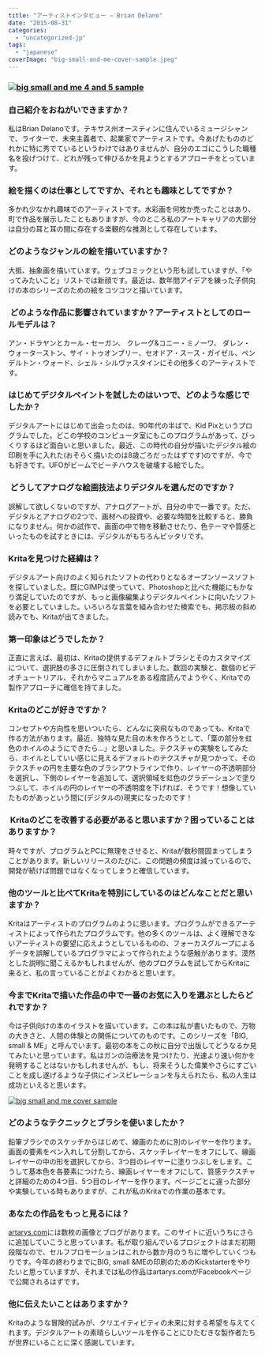 ```yaml
---
title: "アーティストインタビュー – Brian Delano"
date: "2015-08-31"
categories: 
  - "uncategorized-jp"
tags: 
  - "japanese"
coverImage: "big-small-and-me-cover-sample.jpeg"
---
```


### [![big small and me 4 and 5 sample](/images/posts/2015/big-small-and-me-4-and-5-sample.jpeg)](https://krita.org/wp-content/uploads/2015/08/big-small-and-me-4-and-5-sample.jpeg)

### 自己紹介をおねがいできますか？

私はBrian Delanoです。テキサス州オースティンに住んでいるミュージシャンで、ライターで、未来主義者で、起業家でアーティストです。今あげたもののどれかに特に秀でているというわけではありませんが、自分のエゴにこうした職種名を投げつけて、どれが残って伸びるかを見ようとするアプローチをとっています。

### 絵を描くのは仕事としてですか、それとも趣味としてですか？

多かれ少なかれ趣味でのアーティストです。水彩画を何枚か売ったことはあり、町で作品を展示したこともありますが、今のところ私のアートキャリアの大部分は自分の耳と耳の間に存在する楽観的な推測として存在しています。

### どのようなジャンルの絵を描いていますか？

大抵、抽象画を描いています。ウェブコミックという形も試していますが、「やってみたいこと」リストでは新顔です。最近は、数年間アイデアを練った子供向けの本のシリーズのための絵をコツコツと描いています。

###  どのような作品に影響されていますか？アーティストとしてのロールモデルは？

アン・ドラヤンとカール・セーガン、 クレーグ&コニー・ミノーワ、 ダレン・ウォーターストン、サイ・トゥオンブリー、セオドア・スース・ガイゼル、ペンデルトン・ウォード、シェル・シルヴァスタインにその他多くのアーティストです。

### はじめてデジタルペイントを試したのはいつで、どのような感じでしたか？

デジタルアートにはじめて出会ったのは、90年代の半ばで、Kid Pixというプログラムでした。どこの学校のコンピュータ室にもこのプログラムがあって、びっくりするほど面白いと思いました。最近、この時代の自分が描いたデジタル絵の印刷を手に入れた(おそらく描いたのは8歳ごろだったはずです)のですが、今でも好きです。UFOがビームでビーチハウスを破壊する絵でした。

###  どうしてアナログな絵画技法よりデジタルを選んだのですか？

誤解して欲しくないのですが、アナログアートが、自分の中で一番です。ただ、デジタルとアナログの2つで、画材への投資や、必要な時間を比較すると、勝負になりません。何かの試作で、画面の中で物を移動させたり、色テーマや質感といったものを試すときには、デジタルがもちろんピッタリです。

### Kritaを見つけた経緯は？

デジタルアート向けのよく知られたソフトの代わりとなるオープンソースソフトを探していました。既にGIMPは使っていて、Photoshopと比べた機能にもかなり満足していたのですが、もっと画像編集よりデジタルペイントに向いたソフトを必要としていました。いろいろな言葉を組み合わせた検索でも、掲示板の斜め読みでも、Kritaが出てきました。

### 第一印象はどうでしたか？

正直に言えば、最初は、Kritaの提供するデフォルトブラシとそのカスタマイズについて、選択肢の多さに圧倒されてしまいました。数回の実験と、数個のビデオチュートリアル、それからマニュアルをある程度読んでようやく、Kritaでの製作アプローチに確信を持てました。

### Kritaのどこが好きですか？

コンセプトや方向性を思いついたら、どんなに突飛なものであっても、Kritaで作る方法があります。最近、独特な見た目の木を作ろうとして、「葉の部分を虹色のホイルのようにできたら…」と思いました。テクスチャの実験をしてみたら、ホイルとしていい感じに見えるデフォルトのテクスチャが見つかって、そのテクスチャの円を主要な色のブラシアウトラインで作り、レイヤーの不透明部分を選択し、下側のレイヤーを追加して、選択領域を虹色のグラデーションで塗りつぶして、ホイルの円のレイヤーの不透明度を下げれば、そうです！想像していたものがあっという間に(デジタルの)現実になったのです！

###  Kritaのどこを改善する必要があると思いますか？困っていることはありますか？

時々ですが、プログラムとPCに無理をさせると、Kritaが数秒間固まってしまうことがあります。新しいリリースのたびに、この問題の頻度は減っているので、開発が続けば問題ではなくなってしまうと確信しています。

### 他のツールと比べてKritaを特別にしているのはどんなことだと思いますか？

Kritaはアーティストのプログラムのように思います。プログラムができるアーティストによって作られたプログラムです。他の多くのツールは、よく理解できないアーティストの要望に応えようとしているものの、フォーカスグループによるデータを誤解しているプログラマによって作られたような感触があります。漠然とした説明に聞こえるかもしれませんが、他のプログラムを試してからKritaに来ると、私の言っていることがよくわかると思います。

### 今までKritaで描いた作品の中で一番のお気に入りを選ぶとしたらどれですか？

今は子供向けの本のイラストを描いています。この本は私が書いたもので、万物の大きさと、人間の体験との関係についてのものです。このシリーズを「BIG, small & ME」と呼んでいます。最初の本をこの秋に自分で出版してどうなるか見てみたいと思っています。私はガンの治療法を見つけたり、光速より速い何かを発明することはないかもしれませんが、もし、将来そうした偉業やさらにすごいことを成し遂げるような子供にインスピレーションを与えられたら、私の人生は成功といえると思います。

[![big small and me cover sample](/images/posts/2015/big-small-and-me-cover-sample.jpeg)](https://krita.org/wp-content/uploads/2015/08/big-small-and-me-cover-sample.jpeg)

### どのようなテクニックとブラシを使いましたか？

鉛筆ブラシでのスケッチからはじめて、線画のために別のレイヤーを作ります。画面の要素をペン入れして分割してから、スケッチレイヤーをオフにして、線画レイヤーの中の形を選択してから、3つ目のレイヤーに塗りつぶしをします。こうして基本色を各要素につけたら、線画レイヤーをオフにして、質感テクスチャと詳細のための4つ目、5つ目のレイヤーを作ります。ページごとに違った部分や実験している時もありますが、これが私のKritaでの作業の基本です。

### あなたの作品をもっと見るには？

[artarys.com](http://artarys.com/ "artarys.com")には数枚の画像とブログがあります。このサイトに近いうちにさらに追加していこうと思っています。私が取り組んでいるプロジェクトはまだ初期段階なので、セルフプロモーションはこれから数か月のうちに増やしていくつもりです。今年の終わりまでにBIG, small &MEの印刷のためのKickstarterをやりたいと思っていますが、それまでは私の作品はartarys.comがFacebookページで公開されるはずです。

### 他に伝えたいことはありますか？

Kritaのような冒険的試みが、クリエイティビティの未来に対する希望を与えてくれます。デジタルアートの素晴らしいツールを作ることにひたむきな製作者たちが世界にいることに深く感謝しています。
